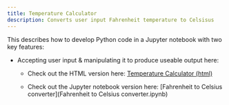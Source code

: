 ```yaml
---
title: Temperature Calculator
description: Converts user input Fahrenheit temperature to Celsisus
---
```


This describes how to develop Python code in a Jupyter notebook with two key features:
 - Accepting user input & manipulating it to produce useable output here:
 
   -  Check out the HTML version here: [Temperature Calculator (html)](Module2Assignment-Gordon.html)
   
   -  Check out the Jupyter notebook version here: [Fahrenheit to Celsius converter](Fahrenheit to Celsius converter.ipynb)
   
   
   
